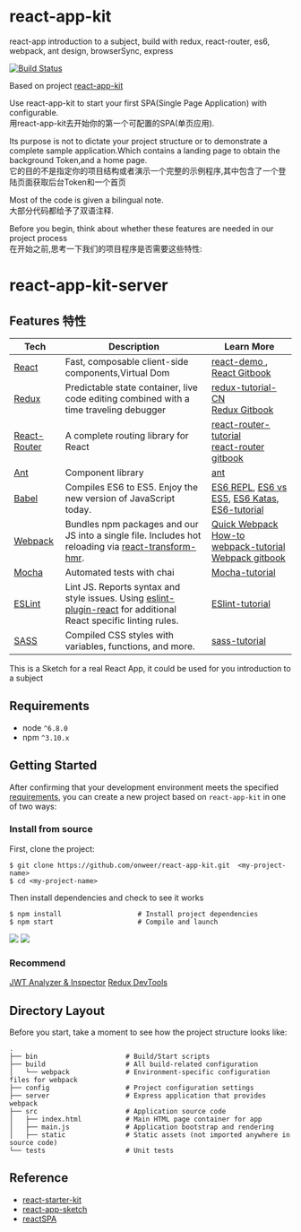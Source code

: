 # react-app-kit
react-app introduction to a subject, build with redux, react-router, es6, webpack, ant design, browserSync, express

[![Build Status](https://travis-ci.org/onweer/react-app-kit.svg?branch=master)](https://travis-ci.org/onweer/react-app-kit)

Based on project [react-app-kit](https://github.com/onweer/react-app-kit)

Use react-app-kit to start your first SPA(Single Page Application) with configurable.<br>
用react-app-kit去开始你的第一个可配置的SPA(单页应用).

Its purpose is not to dictate your project structure or to demonstrate a complete sample application.Which contains a landing page to obtain the background Token,and a home page.<br>
它的目的不是指定你的项目结构或者演示一个完整的示例程序,其中包含了一个登陆页面获取后台Token和一个首页

Most of the code is given a bilingual note.<br>
大部分代码都给予了双语注释.

Before you begin, think about whether these features are needed in our project process<br>
在开始之前,思考一下我们的项目程序是否需要这些特性:

# react-app-kit-server


## Features 特性
| **Tech** | **Description** |**Learn More**|
|----------|-------|---|
|  [React](https://facebook.github.io/react/)  |   Fast, composable client-side components,Virtual Dom    | [react-demo ](https://github.com/ruanyf/react-demos), [React Gitbook](https://hulufei.gitbooks.io/react-tutorial/content) |
|  [Redux](http://redux.js.org)  |    Predictable state container, live code editing combined with a time traveling debugger   | [redux-tutorial-CN ](http://www.ruanyifeng.com/blog/2016/09/redux_tutorial_part_one_basic_usages.html)<br>[Redux Gitbook](http://cn.redux.js.org/index.html) |
|  [React-Router](https://github.com/reactjs/react-router) | A complete routing library for React | [react-router-tutorial](https://github.com/reactjs/react-router-tutorial/tree/master/lessons)<br>  [react-router gitbook](http://react-guide.github.io/react-router-cn)|
|  [Ant](https://ant.design/?locale=en-US)  |  Component library|  [ant](https://ant.design/docs/react/introduce?locale=en-US)|
|  [Babel](http://babeljs.io) |  Compiles ES6 to ES5. Enjoy the new version of JavaScript today.     | [ES6 REPL](https://babeljs.io/repl/), [ES6 vs ES5](http://es6-features.org), [ES6 Katas](http://es6katas.org), [ES6-tutorial](http://es6.ruanyifeng.com/)    |
| [Webpack](http://webpack.github.io) | Bundles npm packages and our JS into a single file. Includes hot reloading via [react-transform-hmr](https://www.npmjs.com/package/react-transform-hmr). | [Quick Webpack How-to](https://github.com/petehunt/webpack-howto) [webpack-tutorial](https://github.com/ruanyf/webpack-demos) [Webpack gitbook](http://zhaoda.net/webpack-handbook)|
| [Mocha](http://mochajs.org) | Automated tests with chai|[Mocha-tutorial](https://github.com/ruanyf/mocha-demos)|
| [ESLint](http://eslint.org/) | Lint JS. Reports syntax and style issues. Using [eslint-plugin-react](https://github.com/yannickcr/eslint-plugin-react) for additional React specific linting rules. |[ESlint-tutorial](http://www.ruanyifeng.com/blog/2016/01/babel.html) |
| [SASS](http://sass-lang.com/) | Compiled CSS styles with variables, functions, and more. | [sass-tutorial ](http://www.ruanyifeng.com/blog/2012/06/sass.html)|

This is a Sketch for a real React App, it could be used for you introduction to a subject

## Requirements
- node `^6.8.0`
- npm  `^3.10.x`

## Getting Started

After confirming that your development environment meets the specified [requirements](#requirements), you can create a new project based on `react-app-kit` in one of two ways:

### Install from source
First, clone the project:
```
$ git clone https://github.com/onweer/react-app-kit.git  <my-project-name>
$ cd <my-project-name>
```
Then install dependencies and check to see it works
```
$ npm install                   # Install project dependencies
$ npm start                     # Compile and launch
```
![](http://7xwzb2.com1.z0.glb.clouddn.com/40D80DB5-9A09-48PP61-902F-CF3DA10F1EE4.png)
![](http://7xwzb2.com1.z0.glb.clouddn.com/3DDC34B6-8CC1-41B4-BD98-28F45098BA6F.png)

### Recommend
[JWT Analyzer & Inspector](https://chrome.google.com/webstore/detail/jwt-analyzer-inspector/henclmbnehmcpbjgipaajbggekefngob)
[Redux DevTools](https://github.com/zalmoxisus/redux-devtools-extension)

## Directory Layout
Before you start, take a moment to see how the project structure looks like:
```
.
├── bin                      # Build/Start scripts
├── build                    # All build-related configuration
│   └── webpack              # Environment-specific configuration files for webpack
├── config                   # Project configuration settings
├── server                   # Express application that provides webpack
├── src                      # Application source code
│   ├── index.html           # Main HTML page container for app
│   ├── main.js              # Application bootstrap and rendering
│   ├── static               # Static assets (not imported anywhere in source code)
└── tests                    # Unit tests
```


## Reference
- [react-starter-kit](https://github.com/kriasoft/react-starter-kit)
- [react-app-sketch](https://github.com/zzswang/react-app-sketch)
- [reactSPA](https://github.com/JasonBai007/reactSPA)
